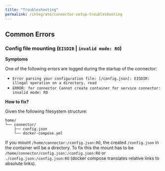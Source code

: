 ```yaml
---
title: "Troubleshooting"
permalink: /integrate/connector-setup-troubleshooting
---
```


## Common Errors

### Config file mounting (`EISDIR` | `invalid mode: RO`)

**Symptoms**

One of the following errors are logged during the startup of the connector:

-   `Error parsing your configuration file: [/config.json]: EISDIR: illegal operation on a directory, read`
-   `ERROR: for connector Cannot create container for service connector: invalid mode: RO`

**How to fix?**

Given the following filesystem structure:

```text
home/
└── connector/
    ├── config.json
    └── docker-compose.yml
```

If you mount `/home/connector:/config.json:RO`, the created `/config.json` in the container will be a directory. To fix this the mount has to be `/home/connector/config.json:/config.json:RO` or `./config.json:/config.json:RO` (docker compose translates relative links to absolute links).
